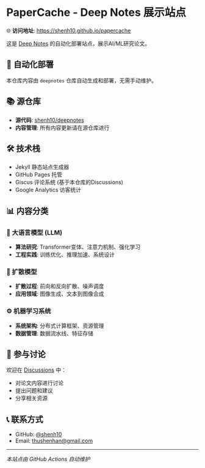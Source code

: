 # PaperCache - Deep Notes 展示站点

🌐 **访问地址**: https://shenh10.github.io/papercache

这是 [Deep Notes](https://github.com/shenh10/deepnotes) 的自动化部署站点，展示AI/ML研究论文。

## 🔄 自动化部署

本仓库内容由 `deepnotes` 仓库自动生成和部署，无需手动维护。

## 📚 源仓库

- **源代码**: [shenh10/deepnotes](https://github.com/shenh10/deepnotes)
- **内容管理**: 所有内容更新请在源仓库进行

## 🛠️ 技术栈

- Jekyll 静态站点生成器
- GitHub Pages 托管
- Giscus 评论系统 (基于本仓库的Discussions)
- Google Analytics 访客统计

## 📊 内容分类

### 🤖 大语言模型 (LLM)
- **算法研究**: Transformer变体、注意力机制、强化学习
- **工程实践**: 训练优化、推理加速、系统设计

### 🎨 扩散模型
- **扩散过程**: 前向和反向扩散、噪声调度
- **应用领域**: 图像生成、文本到图像合成

### ⚙️ 机器学习系统
- **系统架构**: 分布式计算框架、资源管理
- **数据管理**: 数据流水线、特征存储

## 💬 参与讨论

欢迎在 [Discussions](https://github.com/shenh10/papercache/discussions) 中：

- 对论文内容进行讨论
- 提出问题和建议
- 分享相关资源

## 📞 联系方式

- GitHub: [@shenh10](https://github.com/shenh10)
- Email: thushenhan@gmail.com

---

_本站点由 GitHub Actions 自动维护_



